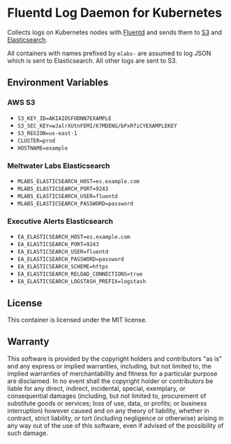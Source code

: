 # Fluentd Log Daemon for Kubernetes

Collects logs on Kubernetes nodes with [Fluentd]
and sends them to [S3] and [Elasticsearch].

All containers with names prefixed by `mlabs-` are assumed
to log JSON which is sent to Elasticsearch.
All other logs are sent to S3.

[Elasticsearch]: https://www.elastic.co/products/elasticsearch
[Fluentd]: https://www.fluentd.org/
[S3]: https://aws.amazon.com/s3/

## Environment Variables

### AWS S3

- `S3_KEY_ID=AKIAIOSFODNN7EXAMPLE`
- `S3_SEC_KEY=wJalrXUtnFEMI/K7MDENG/bPxRfiCYEXAMPLEKEY`
- `S3_REGION=us-east-1`
- `CLUSTER=prod`
- `HOSTNAME=example`

### Meltwater Labs Elasticsearch

- `MLABS_ELASTICSEARCH_HOST=es.example.com`
- `MLABS_ELASTICSEARCH_PORT=9243`
- `MLABS_ELASTICSEARCH_USER=fluentd`
- `MLABS_ELASTICSEARCH_PASSWORD=password`

### Executive Alerts Elasticsearch

- `EA_ELASTICSEARCH_HOST=es.example.com`
- `EA_ELASTICSEARCH_PORT=9243`
- `EA_ELASTICSEARCH_USER=fluentd`
- `EA_ELASTICSEARCH_PASSWORD=password`
- `EA_ELASTICSEARCH_SCHEME=https`
- `EA_ELASTICSEARCH_RELOAD_CONNECTIONS=true`
- `EA_ELASTICSEARCH_LOGSTASH_PREFIX=logstash`

## License

This container is licensed under the MIT license.

## Warranty

This software is provided by the copyright holders and contributors "as is" and
any express or implied warranties, including, but not limited to, the implied
warranties of merchantability and fitness for a particular purpose are
disclaimed. In no event shall the copyright holder or contributors be liable for
any direct, indirect, incidental, special, exemplary, or consequential damages
(including, but not limited to, procurement of substitute goods or services;
loss of use, data, or profits; or business interruption) however caused and on
any theory of liability, whether in contract, strict liability, or tort
(including negligence or otherwise) arising in any way out of the use of this
software, even if advised of the possibility of such damage.
